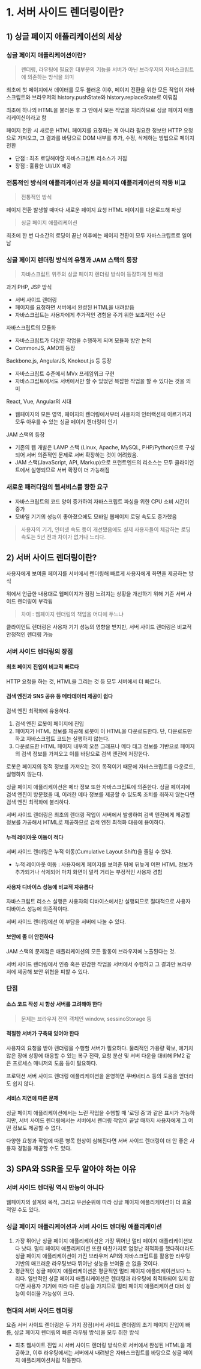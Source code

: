 # 1. 서버 사이드 렌더링이란?

## 1) 싱글 페이지 애플리케이션의 세상

### 싱글 페이지 애플리케이션이란?

> 렌더링, 라우팅에 필요한 대부분의 기능을 서버가 아닌 브라우저의 자바스크립트에 의존하는 방식을 의미

최초에 첫 페이지에서 데이터를 모두 불러온 이후, 페이지 전환을 위한 모든 작업이 자바스크립트와 브라우저의 history.pushState와 history.replaceState로 이뤄짐

최초에 하나의 HTML을 불러온 후 그 안에서 모든 작업을 처리하므로 싱글 페이지 애플리케이션이라고 함

페이지 전환 시 새로운 HTML 페이지를 요청하는 게 아니라 필요한 정보만 HTTP 요청으로 가져오고, 그 결과를 바탕으로 DOM 내부를 추가, 수정, 삭제하는 방법으로 페이지 전환

- 단점 : 최초 로딩해야할 자바스크립트 리소스가 커짐
- 장점 : 훌륭한 UI/UX 제공

### 전통적인 방식의 애플리케이션과 싱글 페이지 애플리케이션의 작동 비교

> 전통적인 방식

페이지 전환 발생할 때마다 새로운 페이지 요청
HTML 페이지를 다운로드해 파싱

> 싱글 페이지 애플리케이션

최초에 한 번 다소간의 로딩이 끝난 이후에는 페이지 전환이 모두 자바스크립트로 일어남

### 싱글 페이지 렌더링 방식의 유행과 JAM 스택의 등장

> 자바스크립트 위주의 싱글 페이지 렌더링 방식이 등장하게 된 배경

과거 PHP, JSP 방식
- 서버 사이드 렌더링
- 페이지를 요청하면 서버에서 완성된 HTML을 내려받음
- 자바스크립트는 사용자에게 추가적인 경험을 주기 위한 보조적인 수단

자바스크립트의 모듈화
- 자바스크립트가 다양한 작업을 수행하게 되며 모듈화 방안 논의
- CommonJS, AMD의 등장

Backbone.js, AngularJS, Knokout.js 등 등장
- 자바스크립트 수준에서 MVx 프레임워크 구현
- 자바스크립트에서도 서버에서만 할 수 있었던 복잡한 작업을 할 수 있다는 것을 의미

React, Vue, Angular의 시대
- 웹페이지의 모든 영역, 페이지의 렌더링에서부터 사용자의 인터랙션에 이르기까지 모두 아우를 수 있는 싱글 페이지 렌더링이 인기

JAM 스택의 등장
- 기존의 웹 개발은 LAMP 스택 (Linux, Apache, MySQL, PHP/Python)으로 구성되어 서버 의존적인 문제로 서버 확장하는 것이 어려웠음.
- JAM 스택(JavaScript, API, Markup)으로 프런트엔드의 리소스는 모두 클라이언트에서 실행되므로 서버 확장이 더 가능해짐

### 새로운 패러다임의 웹서비스를 향한 요구

- 자바스크립트의 코드 양이 증가하여 자바스크립트 파싱을 위한 CPU 소비 시간이 증가
- 모바일 기기의 성능이 좋아졌으에도 모바일 웹페이지 로딩 속도도 증가했음
> 사용자의 기기, 인터넷 속도 등이 개선됐음에도 실제 사용자들이 체감하는 로딩속도는 5년 전과 차이가 없거나 느리다.

## 2) 서버 사이드 렌더링이란?

사용자에게 보여줄 페이지를 서버에서 렌더링해 빠르게 사용자에게 화면을 제공하는 방식

위에서 언급한 내용대로 웹페이지가 점점 느려지는 상황을 개선하기 위해 기존 서버 사이드 렌더링이 부각됨

> 차이 : 웹페이지 렌더링의 책임을 어디에 두느냐

클라이언트 렌더링은 사용자 기기 성능의 영향을 받지만, 서버 사이드 렌더링은 비교적 안정적인 렌더링 가능

### 서버 사이드 렌더링의 장점

#### 최초 페이지 진입이 비교적 빠르다

HTTP 요청을 하는 것, HTML을 그리는 것 등 모두 서버에서 더 빠르다.

#### 검색 엔진과 SNS 공유 등 메타데이터 제공이 쉽다

검색 엔진 최적화에 유용하다.

1. 검색 엔진 로봇이 페이지에 진입
2. 페이지가 HTML 정보를 제공해 로봇이 이 HTML을 다운로드한다. 단, 다운로드만 하고 자바스크립트 코드는 실행하지 않는다.
3. 다운로드한 HTML 페이지 내부의 오픈 그래프나 메타 태그 정보를 기반으로 페이지의 검색 정보를 가져오고 이를 바탕으로 검색 엔진에 저장한다.

로봇은 페이지의 정적 정보를 가져오는 것이 목적이기 때문에 자바스크립트를 다운로드, 실행하지 않는다.

싱글 페이지 애플리케이션은 메타 정보 또한 자바스크립트에 의존한다. 싱글 페이지에 검색 엔진이 방문했을 때, 이러한 메타 정보를 제공할 수 있도록 조치를 취하지 않는다면 검색 엔진 최적화에 불리하다.

서버 사이드 렌더링은 최초의 렌더링 작업이 서버에서 발생하여 검색 엔진에게 제공할 정보를 가공해서 HTML로 제공하므로 검색 엔진 최적화 대응에 용이하다.

#### 누적 레이아웃 이동이 적다

서버 사이드 렌더링은 누적 이동(Cumulative Layout Shift)을 줄일 수 있다.

- 누적 레이아웃 이동 : 사용자에게 페이지를 보여준 뒤에 뒤늦게 어떤 HTML 정보가 추가되거나 삭제되어 마치 화면이 덜컥 거리는 부정적인 사용자 경험

#### 사용자 디바이스 성능에 비교적 자유롭다

자바스크립트 리소스 실행은 사용자의 디바이스에서만 실행되므로 절대적으로 사용자 디바이스 성능에 의존적이다.

서버 사이드 렌더링에선 이 부담을 서버에 나눌 수 있다.

#### 보안에 좀 더 안전하다

JAM 스택의 문제점은 애플리케이션의 모든 활동이 브라우저에 노출된다는 것.

서버 사이드 렌더링에서 인증 혹은 민감한 작업을 서버에서 수행하고 그 결과만 브라우저에 제공해 보안 위협을 피할 수 있다.

### 단점

#### 소스 코드 작성 시 항상 서버를 고려해야 한다

> 문제는 브라우저 전역 객체인 window, sessinoStorage 등

#### 적절한 서버가 구축돼 있어야 한다

사용자의 요청을 받아 렌더링을 수행할 서버가 필요하다. 물리적인 가용량 확보, 예기치 않은 장애 상황에 대응할 수 있는 복구 전략, 요청 분산 및 서버 다운을 대비해 PM2 같은 프로세스 매니저의 도움 등이 필요하다.

프로덕션 서버 사이드 렌더링 애플리케이션을 운영하면 쿠버네티스 등의 도움을 얻더라도 쉽지 않다.

#### 서비스 지연에 따른 문제

싱글 페이지 애플리케이션에서는 느린 작업을 수행할 때 '로딩 중'과 같은 표시가 가능하지만, 서버 사이드 렌더링에서는 서버에서 렌더링 작업이 끝날 때까지 사용자에게 그 어떤 정보도 제공할 수 없다.

다양한 요청과 작업에 따른 병목 현상이 심해진다면 서버 사이드 렌더링이 더 안 좋은 사용자 경험을 제공할 수도 있다.

## 3) SPA와 SSR을 모두 알아야 하는 이유

### 서버 사이드 렌더링 역시 만능이 아니다

웹페이지의 설계와 목적, 그리고 우선순위에 따라 싱글 페이지 애플리케이션이 더 효율적일 수도 있다.

### 싱글 페이지 애플리케이션과 서버 사이드 렌더링 애플리케이션

1. 가장 뛰어난 싱글 페이지 애플리케이션은 가장 뛰어난 멀티 페이지 애플리케이션보다 낫다. 멀티 페이지 애플리케이션 또한 마찬가지로 엄청난 최적화를 했다하더라도 싱글 페이지 애플리케이션이 가진 브라우저 API와 자바스크립트를 활용한 라우팅 기반의 매끄러운 라우팅보다 뛰어난 성능을 보여줄 순 없을 것이다.
2. 평균적인 싱글 페이지 애플리케이션은 평균적인 멀티 페이지 애플리케이션보다 느리다. 일반적인 싱글 페이지 애플리케이션은 렌더링과 라우팅에 최적화되어 있지 않다면 사용자 기기에 따라 다른 성능을 가지므로 멀티 페이지 애플리케이션 대비 성능이 이쉬울 가능성이 크다.

### 현대의 서버 사이드 렌더링

요즘 서버 사이드 렌더링은 두 가지 장점(서버 사이드 렌더링의 초기 페이지 진입이 빠름, 싱글 페이지 렌더링의 빠른 라우팅 방식)을 모두 취한 방식
- 최초 웹사이트 진입 시 서버 사이드 렌더링 방식으로 서버에서 완성된 HTML을 제공하고, 이후 라우팅에서는 서버에서 내려받은 자바스크립트를 바탕으로 싱글 페이지 애플리케이션처럼 작동한다.

